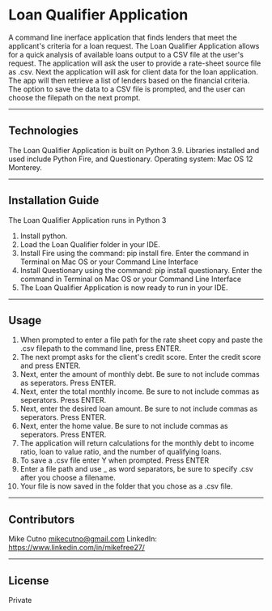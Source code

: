 # Loan Qualifier Application

A command line inerface application that finds lenders that meet the applicant's criteria for a loan request. The Loan Qualifier Application allows for a quick analysis of available loans output to a CSV file at the user's request. The application will ask the user to provide a rate-sheet source file as .csv. Next the application will ask for client data for the loan application. The app will then retrieve a list of lenders based on the financial criteria. The option to save the data to a CSV file is prompted, and the user can choose the filepath on the next prompt.  


---

## Technologies
The Loan Qualifier Application is built on Python 3.9. Libraries installed and used include Python Fire, and Questionary. Operating system: Mac OS 12 Monterey.


---

## Installation Guide
The Loan Qualifier Application runs in Python 3
1. Install python.
2. Load the Loan Qualifier folder in your IDE.
3. Install Fire using the command: pip install fire. Enter the command in Terminal on Mac OS or your Command Line Interface
4. Install Questionary using the command: pip install questionary. Enter the command in Terminal on Mac OS or your Command Line Interface
5. The Loan Qualifier Application is now ready to run in your IDE.
---

## Usage

1. When prompted to enter a file path for the rate sheet copy and paste the .csv filepath to the command line, press ENTER.
2. The next prompt asks for the client's credit score. Enter the credit score and press ENTER.
3. Next, enter the amount of monthly debt. Be sure to not include commas as seperators. Press ENTER. 
4. Next, enter the total monthly income. Be sure to not include commas as seperators. Press ENTER.
5. Next, enter the desired loan amount. Be sure to not include commas as seperators. Press ENTER.
6. Next, enter the home value. Be sure to not include commas as seperators. Press ENTER.
7. The application will return calculations for the monthly debt to income ratio, loan to value ratio, and the number of qualifying loans. 
8. To save a .csv file enter Y when prompted. Press ENTER
9. Enter a file path and use _ as word separators, be sure to specify .csv after you choose a filename.
10. Your file is now saved in the folder that you chose as a .csv file. 

---

## Contributors

Mike Cutno
mikecutno@gmail.com
LinkedIn: https://www.linkedin.com/in/mikefree27/

---

## License

Private
